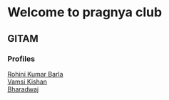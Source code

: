 # Welcome to pragnya club

## GITAM

### Profiles

[Rohini Kumar Barla](rohinibarla)    
[Vamsi Kishan](nrajana)   
[Bharadwaj](schellap)  